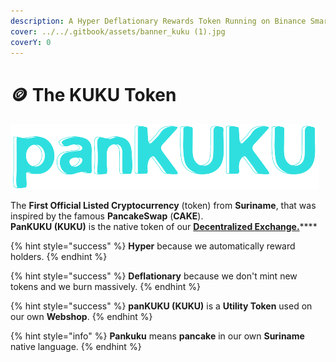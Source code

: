 ```yaml
---
description: A Hyper Deflationary Rewards Token Running on Binance Smart Chain BEP-20
cover: ../../.gitbook/assets/banner_kuku (1).jpg
coverY: 0
---
```


# 🪙 The KUKU Token

![](../../.gitbook/assets/panKUKU-removebg-500x500.png)

The **First Official Listed Cryptocurrency** (token) from **Suriname**, that was inspired by the famous **PancakeSwap** (**CAKE**). \
**PanKUKU (KUKU)** is the native token of our [**Decentralized Exchange.**](../../knowledge-center/glossary-and-vocab.md)****

{% hint style="success" %}
**Hyper** because we automatically reward holders.
{% endhint %}

{% hint style="success" %}
**Deflationary** because we don't mint new tokens and we burn massively.
{% endhint %}

{% hint style="success" %}
**panKUKU (KUKU)** is a **Utility Token** used on our own **Webshop**.
{% endhint %}

{% hint style="info" %}
**Pankuku** means **pancake** in our own **Suriname** native language.
{% endhint %}
